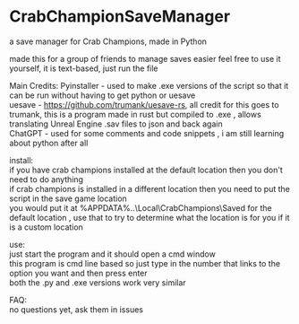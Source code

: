 # CrabChampionSaveManager
a save manager for Crab Champions, made in Python 

made this for a group of friends to manage saves easier 
feel free to use it yourself, it is text-based, just run the file

Main Credits:
Pyinstaller - used to make .exe versions of the script so that it can be run without having to get python or uesave<br>
uesave - https://github.com/trumank/uesave-rs, all credit for this goes to trumank, this is a program made in rust but compiled to .exe , allows translating Unreal Engine .sav files to json and back again<br>
ChatGPT - used for some comments and code snippets , i am still learning about python after all<br>

install:<br>
  if you have crab champions installed at the default location then you don't need to do anything<br>
  if crab champions is installed in a different location then you need to put the script in the save game location<br>
  you would put it at %APPDATA%\..\\Local\CrabChampions\Saved for the default location , use that to try to determine what the location is for you if it is a custom location <br>

use:<br>
  just start the program and it should open a cmd window<br>
  this program is cmd line based so just type in the number that links to the option you want and then press enter<br>
  both the .py and .exe versions work very similar <br>


FAQ:<br>
no questions yet, ask them in issues 
